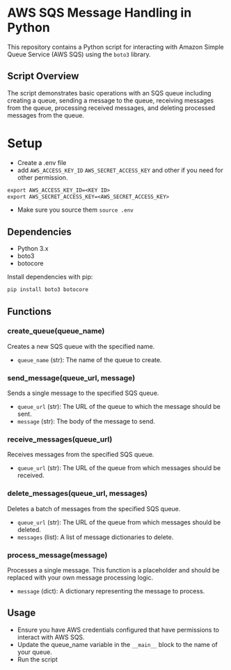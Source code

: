 # AWS SQS Message Handling in Python

This repository contains a Python script for interacting with Amazon Simple Queue Service (AWS SQS) using the `boto3` library.

## Script Overview

The script demonstrates basic operations with an SQS queue including creating a queue, sending a message to the queue, receiving messages from the queue, processing received messages, and deleting processed messages from the queue.

# Setup 
- Create a .env file
- add `AWS_ACCESS_KEY_ID` 
`AWS_SECRET_ACCESS_KEY` and other if you need for other permission.

``` txt
export AWS_ACCESS_KEY_ID=<KEY ID>
export AWS_SECRET_ACCESS_KEY=<AWS_SECRET_ACCESS_KEY>
```
- Make sure you source them ```source .env```

## Dependencies

- Python 3.x
- boto3
- botocore

Install dependencies with pip:

```bash
pip install boto3 botocore
```

## Functions
### create_queue(queue_name)
Creates a new SQS queue with the specified name.
- ```queue_name``` (str): The name of the queue to create.

### send_message(queue_url, message)
Sends a single message to the specified SQS queue.
- ```queue_url``` (str): The URL of the queue to which the message should be sent.
- ```message``` (str): The body of the message to send.

### receive_messages(queue_url)
Receives messages from the specified SQS queue.
- ```queue_url``` (str): The URL of the queue from which messages should be received.

### delete_messages(queue_url, messages)
Deletes a batch of messages from the specified SQS queue.
- ```queue_url``` (str): The URL of the queue from which messages should be deleted.
- ```messages``` (list): A list of message dictionaries to delete.

### process_message(message)
Processes a single message. This function is a placeholder and should be replaced with your own message processing logic.
- ```message``` (dict): A dictionary representing the message to process.

## Usage
- Ensure you have AWS credentials configured that have permissions to interact with AWS SQS.
- Update the queue_name variable in the ```__main__``` block to the name of your queue.
- Run the script




